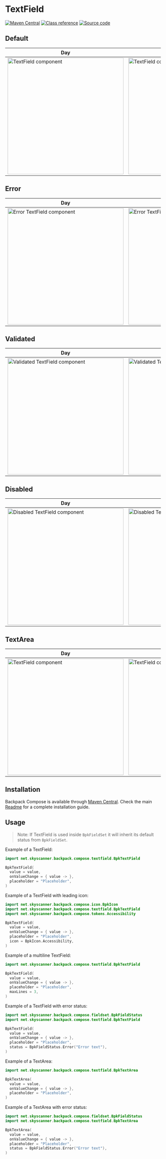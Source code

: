 # TextField

[![Maven Central](https://img.shields.io/maven-central/v/net.skyscanner.backpack/backpack-compose)](https://search.maven.org/artifact/net.skyscanner.backpack/backpack-compose)
[![Class reference](https://img.shields.io/badge/Class%20reference-Android-blue)](https://backpack.github.io/android/backpack-compose/net.skyscanner.backpack.compose.textfield)
[![Source code](https://img.shields.io/badge/Source%20code-GitHub-lightgrey)](https://github.com/Skyscanner/backpack-android/tree/main/backpack-compose/src/main/kotlin/net/skyscanner/backpack/compose/textfield)

## Default

| Day | Night |
| --- | --- |
| <img src="https://raw.githubusercontent.com/Skyscanner/backpack-android/main/docs/compose/TextField/screenshots/default.png" alt="TextField component" width="375" /> |<img src="https://raw.githubusercontent.com/Skyscanner/backpack-android/main/docs/compose/TextField/screenshots/default_dm.png" alt="TextField component - dark mode" width="375" /> |

## Error

| Day | Night |
| --- | --- |
| <img src="https://raw.githubusercontent.com/Skyscanner/backpack-android/main/docs/compose/TextField/screenshots/error.png" alt="Error TextField component" width="375" /> |<img src="https://raw.githubusercontent.com/Skyscanner/backpack-android/main/docs/compose/TextField/screenshots/error_dm.png" alt="Error TextField component - dark mode" width="375" /> |

## Validated

| Day | Night |
| --- | --- |
| <img src="https://raw.githubusercontent.com/Skyscanner/backpack-android/main/docs/compose/TextField/screenshots/validated.png" alt="Validated TextField component" width="375" /> |<img src="https://raw.githubusercontent.com/Skyscanner/backpack-android/main/docs/compose/TextField/screenshots/validated_dm.png" alt="Validated TextField component - dark mode" width="375" /> |

## Disabled

| Day | Night |
| --- | --- |
| <img src="https://raw.githubusercontent.com/Skyscanner/backpack-android/main/docs/compose/TextField/screenshots/disabled.png" alt="Disabled TextField component" width="375" /> |<img src="https://raw.githubusercontent.com/Skyscanner/backpack-android/main/docs/compose/TextField/screenshots/disabled_dm.png" alt="Disabled TextField component - dark mode" width="375" /> |

## TextArea

| Day | Night |
| --- | --- |
| <img src="https://raw.githubusercontent.com/Skyscanner/backpack-android/main/docs/compose/TextField/screenshots/text-area.png" alt="TextField component" width="375" /> |<img src="https://raw.githubusercontent.com/Skyscanner/backpack-android/main/docs/compose/TextField/screenshots/text-area_dm.png" alt="TextField component - dark mode" width="375" /> |

## Installation

Backpack Compose is available through [Maven Central](https://search.maven.org/artifact/net.skyscanner.backpack/backpack-compose). Check the main [Readme](https://github.com/skyscanner/backpack-android#installation) for a complete installation guide.

## Usage

> Note: If TextField is used inside `BpkFieldSet` it will inherit its default status from `BpkFieldSet`.

Example of a TextField:

```Kotlin
import net.skyscanner.backpack.compose.textfield.BpkTextField

BpkTextField(
  value = value,
  onValueChange = { value -> },
  placeholder = "Placeholder",
)
```

Example of a TextField with leading icon:

```Kotlin
import net.skyscanner.backpack.compose.icon.BpkIcon
import net.skyscanner.backpack.compose.textfield.BpkTextField
import net.skyscanner.backpack.compose.tokens.Accessibility

BpkTextField(
  value = value,
  onValueChange = { value -> },
  placeholder = "Placeholder",
  icon = BpkIcon.Accessibility,
)
```

Example of a multiline TextField:

```Kotlin
import net.skyscanner.backpack.compose.textfield.BpkTextField

BpkTextField(
  value = value,
  onValueChange = { value -> },
  placeholder = "Placeholder",
  maxLines = 3,
)
```

Example of a TextField with error status:

```Kotlin
import net.skyscanner.backpack.compose.fieldset.BpkFieldStatus
import net.skyscanner.backpack.compose.textfield.BpkTextField

BpkTextField(
  value = value,
  onValueChange = { value -> },
  placeholder = "Placeholder",
  status = BpkFieldStatus.Error("Error text"),
)
```

Example of a TextArea:

```Kotlin
import net.skyscanner.backpack.compose.textfield.BpkTextArea

BpkTextArea(
  value = value,
  onValueChange = { value -> },
  placeholder = "Placeholder",
)
```
Example of a TextArea with error status:

```Kotlin
import net.skyscanner.backpack.compose.fieldset.BpkFieldStatus
import net.skyscanner.backpack.compose.textfield.BpkTextArea

BpkTextArea(
  value = value,
  onValueChange = { value -> },
  placeholder = "Placeholder",
  status = BpkFieldStatus.Error("Error text"),
)
```
